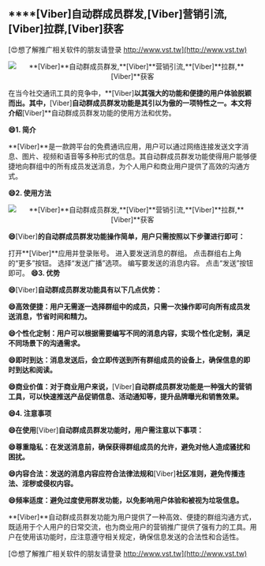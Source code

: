 ## ****[Viber]**自动群成员群发,**[Viber]**营销引流,**[Viber]**拉群,**[Viber]**获客**

[😍想了解推广相关软件的朋友请登录 http://www.vst.tw](http://www.vst.tw)

 <center><img src="https://vst.tw/MP4/tuiguang/png/8.png" alt="**[Viber]**自动群成员群发,**[Viber]**营销引流,**[Viber]**拉群,**[Viber]**获客"></center>

在当今社交通讯工具的竞争中，**[Viber]**以其强大的功能和便捷的用户体验脱颖而出。其中，**[Viber]**自动群成员群发功能是其引以为傲的一项特性之一。本文将介绍**[Viber]**自动群成员群发功能的使用方法和优势。

**😄1. 简介**

**[Viber]**是一款跨平台的免费通讯应用，用户可以通过网络连接发送文字消息、图片、视频和语音等多种形式的信息。其自动群成员群发功能使得用户能够便捷地向群组中的所有成员发送消息，为个人用户和商业用户提供了高效的沟通方式。

**😄2. 使用方法**

 <center><img src="https://vst.tw/MP4/tuiguang/png/6.png" alt="**[Viber]**自动群成员群发,**[Viber]**营销引流,**[Viber]**拉群,**[Viber]**获客"></center>

**😄**[Viber]**的自动群成员群发功能操作简单，用户只需按照以下步骤进行即可：**

打开**[Viber]**应用并登录账号。
进入要发送消息的群组。
点击群组右上角的“更多”按钮。
选择“发送广播”选项。
编写要发送的消息内容。
点击“发送”按钮即可。
**😄3. 优势**

**😄**[Viber]**自动群成员群发功能具有以下几点优势：**

**😄高效便捷：用户无需逐一选择群组中的成员，只需一次操作即可向所有成员发送消息，节省时间和精力。**

**😄个性化定制：用户可以根据需要编写不同的消息内容，实现个性化定制，满足不同场景下的沟通需求。**

**😄即时到达：消息发送后，会立即传送到所有群组成员的设备上，确保信息的即时到达和阅读。**

**😄商业价值：对于商业用户来说，**[Viber]**自动群成员群发功能是一种强大的营销工具，可以快速推送产品促销信息、活动通知等，提升品牌曝光和销售效果。**

**😄4. 注意事项**

**😄在使用**[Viber]**自动群成员群发功能时，用户需注意以下事项：**

**😄尊重隐私：在发送消息前，确保获得群组成员的允许，避免对他人造成骚扰和困扰。**

**😄内容合法：发送的消息内容应符合法律法规和**[Viber]**社区准则，避免传播违法、淫秽或侵权内容。**

**😄频率适度：避免过度使用群发功能，以免影响用户体验和被视为垃圾信息。**

**[Viber]**自动群成员群发功能为用户提供了一种高效、便捷的群组沟通方式，既适用于个人用户的日常交流，也为商业用户的营销推广提供了强有力的工具。用户在使用该功能时，应注意遵守相关规定，确保信息发送的合法性和合适性。

[😍想了解推广相关软件的朋友请登录 http://www.vst.tw](http://www.vst.tw)



